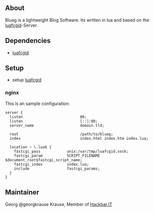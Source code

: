 ## About
Bluag is a lightweight Blog Software. Its written in lua and based on the [luafcgid](https://github.com/HackbarIT/luafcgid)-Server.

## Dependencies
* [luafcgid](https://github.com/HackbarIT/luafcgid)

## Setup

* setup [luafcgid](https://github.com/HackbarIT/luafcgid)

### nginx

This is an sample configuration:

```
server {
  listen                          80;
  listen                          [::]:80;
  server_name                     domain.tld;

  root                            /path/to/bluag;
  index                           index.html index.htm index.lua;

  location ~ \.lua$ {
    fastcgi_pass            unix:/var/tmp/luafcgid.sock;
    fastcgi_param           SCRIPT_FILENAME  $document_root$fastcgi_script_name;
    fastcgi_index           index.lua;
    include                 fastcgi_params;
  }
}
```

## Maintainer
Georg @georgkrause Krause, Member of [Hackbar.IT](http://hackbar.it/)

